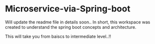 # Microservice-via-Spring-boot

Will update the readme file in details soon.. In short, this workspace was created to understand the spring boot concepts and architecture. 

This will take you from baiscs to intermediate level..!! 
